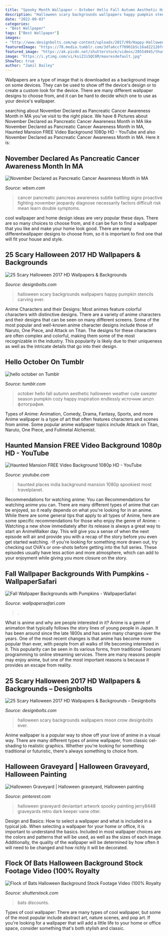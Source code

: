 ```yaml
---
title: "Spooky Month Wallpaper ~ October Hello Fall Autumn Aesthetic Halloween Weather Cute Sweater Season Pumpkin Cozy Happy Inspiration Endlessly источник Amzn фотография"
description: "Halloween scary backgrounds wallpapers happy pumpkin stencils carving ever"
date: "2022-09-03"
categories:
- "Best Wallpaper"
tags: ["Best Wallpaper"]
images:
- "http://www.designbolts.com/wp-content/uploads/2017/09/Happy-Halloween-Wallpaper-1.jpg"
featuredImage: "https://78.media.tumblr.com/3dfa6ccf70901b5c16ad22120fd82310/tumblr_nvvgw1Zn1X1s4m8mxo1_500.jpg"
featured_image: "https://ak.picdn.net/shutterstock/videos/20554945/thumb/1.jpg"
image: "https://i.ytimg.com/vi/ksiZJiSQC6M/maxresdefault.jpg"
ShowToc: true
author: "Jamil Bailey"
---
```



Wallpapers are a type of image that is downloaded as a background image on some devices. They can be used to show off the device's design or to create a custom look for the device. There are many different wallpaper designs to choose from, and it can be hard to decide which one to use as your device's wallpaper.

	

		
searching about November Declared as Pancreatic Cancer Awareness Month in MA you've visit to the right place. We have 8 Pictures about November Declared as Pancreatic Cancer Awareness Month in MA like November Declared as Pancreatic Cancer Awareness Month in MA, Haunted Mansion FREE Video Background 1080p HD - YouTube and also November Declared as Pancreatic Cancer Awareness Month in MA. Here it is:
		
    
## November Declared As Pancreatic Cancer Awareness Month In MA

<img loading=lazy src="https://townsquare.media/site/519/files/2020/11/Pancreatic-Cancer.jpg?w=1200&amp;h=0&amp;zc=1&amp;s=0&amp;a=t&amp;q=89" onerror="this.onerror=null;this.src='https://tse4.mm.bing.net/th?id=OIP.sQ9bLaldzwP3Y9EoYoTOdwHaE8&amp;pid=15.1';" alt="November Declared as Pancreatic Cancer Awareness Month in MA">

_Source: wbsm.com_

>cancer pancreatic pancreas awareness subtle battling signs proactive fighting november jeopardy diagnose necessarily factors difficult risk mean learn double symptoms. 

	

cool wallpaper and home design ideas are very popular these days. There are so many choices to choose from, and it can be fun to find a wallpaper that you like and make your home look good. There are many differentwallpaper designs to choose from, so it is important to find one that will fit your house and style.

    
## 25 Scary Halloween 2017 HD Wallpapers &amp; Backgrounds

<img loading=lazy src="http://www.designbolts.com/wp-content/uploads/2017/09/Happy-Halloween-Wallpaper-1.jpg" onerror="this.onerror=null;this.src='https://tse3.mm.bing.net/th?id=OIP.KydBMVpM-KLTBqiUGP3c-AHaEK&amp;pid=15.1';" alt="25 Scary Halloween 2017 HD Wallpapers &amp; Backgrounds">

_Source: designbolts.com_

>halloween scary backgrounds wallpapers happy pumpkin stencils carving ever. 

	

Anime Characters and their Designs: Most animes feature colorful characters with distinctive designs.
There are a variety of anime characters and their designs that can be seen on many different screens. Some of the most popular and well-known anime character designs include those of Naruto, One Piece, and Attack on Titan. The designs for these characters are often complex and colorful, making them some of the most recognizable in the industry. This popularity is likely due to their uniqueness as well as the intricate details that go into their design.

    
## Hello October On Tumblr

<img loading=lazy src="https://78.media.tumblr.com/3dfa6ccf70901b5c16ad22120fd82310/tumblr_nvvgw1Zn1X1s4m8mxo1_500.jpg" onerror="this.onerror=null;this.src='https://tse3.mm.bing.net/th?id=OIP.tiz3MshsjlaTkL36iYO4TwHaJQ&amp;pid=15.1';" alt="hello october on Tumblr">

_Source: tumblr.com_

>october hello fall autumn aesthetic halloween weather cute sweater season pumpkin cozy happy inspiration endlessly источник amzn фотография. 

	

Types of Anime: Animation, Comedy, Drama, Fantasy, Sports, and more
Anime wallpaper is a type of art that often features characters and scenes from anime. Some popular anime wallpaper topics include Attack on Titan, Naruto, One Piece, and Fullmetal Alchemist.

    
## Haunted Mansion FREE Video Background 1080p HD - YouTube

<img loading=lazy src="https://i.ytimg.com/vi/ksiZJiSQC6M/maxresdefault.jpg" onerror="this.onerror=null;this.src='https://tse3.mm.bing.net/th?id=OIP.DEgEtYxP-glaQOyKw7XhRAHaEK&amp;pid=15.1';" alt="Haunted Mansion FREE Video Background 1080p HD - YouTube">

_Source: youtube.com_

>haunted places india background mansion 1080p spookiest most travelplanet. 

	

Recommendations for watching anime: You can
Recommendations for watching anime you can. There are many different types of anime that can be enjoyed, so it really depends on what you're looking for in an anime. While there are some general tips that apply to all types of Anime, here are some specific recommendations for those who enjoy the genre of Anime: 
-Watching a new show immediately after its release is always a great way to start an AnimeWalker day. This will give you a sense of when the next episode will air and provide you with a recap of the story before you even get started watching. 
-If you're looking for something more drawn out, try checking out OVA's or one-shots before getting into the full series. These episodes usually have less action and more atmosphere, which can add to your enjoyment while giving you more closure on the story.

    
## Fall Wallpaper Backgrounds With Pumpkins - WallpaperSafari

<img loading=lazy src="https://cdn.wallpapersafari.com/13/56/KrRg7n.jpg" onerror="this.onerror=null;this.src='https://tse4.mm.bing.net/th?id=OIP.vkWHeOHrCYIdCMwMl4qgvQHaF7&amp;pid=15.1';" alt="Fall Wallpaper Backgrounds with Pumpkins - WallpaperSafari">

_Source: wallpapersafari.com_

>. 

	

What is anime and why are people interested in it?
Anime is a genre of animation that typically follows the story lines of young people in Japan. It has been around since the late 1800s and has seen many changes over the years. One of the most recent changes is that anime has become more popular than ever, with people from all walks of life becoming interested in it. This popularity can be seen in its various forms, from traditional Toonami programming to online streaming services. There are many reasons people may enjoy anime, but one of the most important reasons is because it provides an escape from reality.

    
## 25 Scary Halloween 2017 HD Wallpapers &amp; Backgrounds – Designbolts

<img loading=lazy src="http://www.designbolts.com/wp-content/uploads/2017/09/Crow-With-Moon-Wallpaper-1.jpg" onerror="this.onerror=null;this.src='https://tse2.mm.bing.net/th?id=OIP.Jic8v-IHd5eQeyN6BvYAoAHaFX&amp;pid=15.1';" alt="25 Scary Halloween 2017 HD Wallpapers &amp; Backgrounds – Designbolts">

_Source: designbolts.com_

>halloween scary backgrounds wallpapers moon crow designbolts ever. 

	

Anime wallpaper is a popular way to show off your love of anime in a visual way. There are many different types of anime wallpaper, from classic cel-shading to realistic graphics. Whether you're looking for something traditional or futuristic, there's always something to choice from.

    
## Halloween Graveyard | Halloween Graveyard, Halloween Painting

<img loading=lazy src="https://i.pinimg.com/736x/82/3c/a6/823ca61bca19c458d792210047aa3e0a--about-halloween-halloween-pictures.jpg" onerror="this.onerror=null;this.src='https://tse2.mm.bing.net/th?id=OIP.4dalWEy85W9PN3b7QPgucgHaKL&amp;pid=15.1';" alt="Halloween Graveyard | Halloween graveyard, Halloween painting">

_Source: pinterest.com_

>halloween graveyard deviantart artwork spooky painting jerry8448 graveyards retro dark keeper vane otter. 

	

Design and Basics: How to select a wallpaper and what is included in a typical job.
When selecting a wallpaper for your home or office, it is important to understand the basics. Included in most wallpaper choices are the colors and patterns that will be used, as well as the sizes of each image. Additionally, the quality of the wallpaper will be determined by how often it will need to be changed and how richly it will be decorated.

    
## Flock Of Bats Halloween Background Stock Footage Video (100% Royalty

<img loading=lazy src="https://ak.picdn.net/shutterstock/videos/20554945/thumb/1.jpg" onerror="this.onerror=null;this.src='https://tse2.mm.bing.net/th?id=OIP.tVBoSrf3BqBsD-JWfy-SrwHaEL&amp;pid=15.1';" alt="Flock of Bats Halloween Background Stock Footage Video (100% Royalty">

_Source: shutterstock.com_

>bats discounts. 

	

Types of cool wallpaper:
There are many types of cool wallpaper, but some of the most popular include abstract art, nature scenes, and pop art. If you're looking for a wallpaper that will add a little life to your home or office space, consider something that's both stylish and classic.

